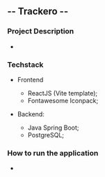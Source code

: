 ## -- Trackero --

### Project Description
+

### Techstack
+ Frontend
    + ReactJS (Vite template);
    + Fontawesome Iconpack;

+ Backend:
    + Java Spring Boot;
    + PostgreSQL;

### How to run the application
+